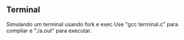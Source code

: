 ## Terminal
Simulando um terminal usando fork e exec
Use "gcc terminal.c" para compilar e "./a.out" para executar.
